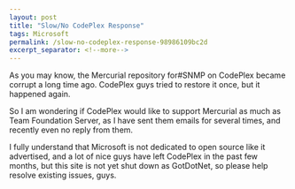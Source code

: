 ```yaml
---
layout: post
title: "Slow/No CodePlex Response"
tags: Microsoft
permalink: /slow-no-codeplex-response-98986109bc2d
excerpt_separator: <!--more-->
---
```

As you may know, the Mercurial repository for#SNMP on CodePlex became corrupt a long time ago. CodePlex guys tried to restore it once, but it happened again.

So I am wondering if CodePlex would like to support Mercurial as much as Team Foundation Server, as I have sent them emails for several times, and recently even no reply from them.

I fully understand that Microsoft is not dedicated to open source like it advertised, and a lot of nice guys have left CodePlex in the past few months, but this site is not yet shut down as GotDotNet, so please help resolve existing issues, guys.
<!--more-->